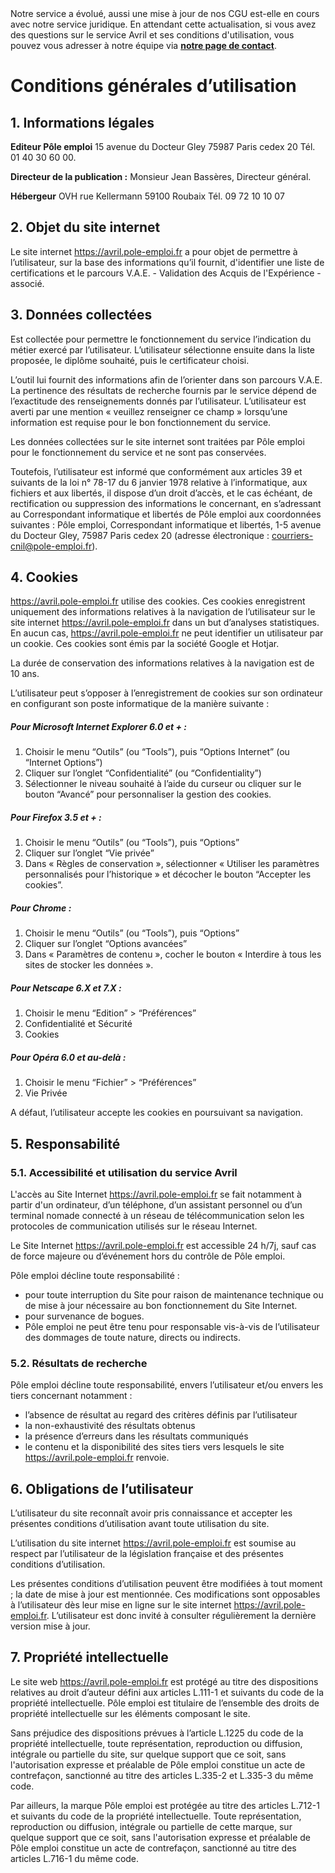<div class="alert alert-warning">
Notre service a évolué, aussi une mise à jour de nos CGU est-elle en cours avec notre service juridique. En attendant cette actualisation, si vous avez des questions sur le service Avril et ses conditions d'utilisation, vous pouvez vous adresser à notre équipe via <a href="/contact" class="text-warning"><strong>notre page de contact</strong></a>.
</div>

# Conditions générales d’utilisation

## 1. Informations légales

**Editeur Pôle emploi**
15 avenue du Docteur Gley
75987 Paris cedex 20
Tél. 01 40 30 60 00.

**Directeur de la publication :**
Monsieur Jean Bassères, Directeur général.

**Hébergeur**
OVH
rue Kellermann
59100 Roubaix
Tél. 09 72 10 10 07

## 2. Objet du site internet

Le site internet https://avril.pole-emploi.fr a pour objet de permettre à l’utilisateur, sur la base des informations qu’il fournit, d'identifier une liste de certifications et le parcours V.A.E. - Validation des Acquis de l'Expérience - associé.

## 3. Données collectées

Est collectée pour permettre le fonctionnement du service l’indication du métier exercé par l’utilisateur. L’utilisateur sélectionne ensuite dans la liste proposée, le diplôme souhaité, puis le certificateur choisi.

L’outil lui fournit des informations afin de l’orienter dans son parcours V.A.E. La pertinence des résultats de recherche fournis par le service dépend de l’exactitude des renseignements donnés par l’utilisateur. L’utilisateur est averti par une mention « veuillez renseigner ce champ » lorsqu’une information est requise pour le bon fonctionnement du service.

Les données collectées sur le site internet sont traitées par Pôle emploi pour le fonctionnement du service et ne sont pas conservées.

Toutefois, l’utilisateur est informé que conformément aux articles 39 et suivants de la loi n° 78-17 du 6 janvier 1978 relative à l’informatique, aux fichiers et aux libertés, il dispose d’un droit d’accès, et le cas échéant, de rectification ou suppression des informations le concernant, en s’adressant au Correspondant informatique et libertés de Pôle emploi aux coordonnées suivantes : Pôle emploi, Correspondant informatique et libertés, 1-5 avenue du Docteur Gley, 75987 Paris cedex 20 (adresse électronique : courriers-cnil@pole-emploi.fr).

## 4. Cookies

https://avril.pole-emploi.fr utilise des cookies. Ces cookies enregistrent uniquement des informations relatives à la navigation de l’utilisateur sur le site internet https://avril.pole-emploi.fr dans un but d’analyses statistiques. En aucun cas, https://avril.pole-emploi.fr ne peut identifier un utilisateur par un cookie. Ces cookies sont émis par la société Google et Hotjar.

La durée de conservation des informations relatives à la navigation est de 10 ans.

L’utilisateur peut s’opposer à l’enregistrement de cookies sur son ordinateur en configurant son poste informatique de la manière suivante :

##### Pour Microsoft Internet Explorer 6.0 et + :

1. Choisir le menu “Outils” (ou “Tools”), puis “Options Internet” (ou “Internet Options”)
2. Cliquer sur l’onglet “Confidentialité” (ou “Confidentiality”)
3. Sélectionner le niveau souhaité à l’aide du curseur ou cliquer sur le bouton “Avancé” pour personnaliser la gestion des cookies.

##### Pour Firefox 3.5 et + :

1. Choisir le menu “Outils” (ou “Tools”), puis “Options”
2. Cliquer sur l’onglet “Vie privée”
3. Dans « Règles de conservation », sélectionner « Utiliser les paramètres personnalisés pour l’historique » et décocher le bouton “Accepter les cookies”.

##### Pour Chrome :

1. Choisir le menu “Outils” (ou “Tools”), puis “Options”
2. Cliquer sur l’onglet “Options avancées”
3. Dans « Paramètres de contenu », cocher le bouton « Interdire à tous les sites de stocker les données ».

##### Pour Netscape 6.X et 7.X :

1. Choisir le menu “Edition” > “Préférences”
2. Confidentialité et Sécurité
3. Cookies

##### Pour Opéra 6.0 et au-delà :

1. Choisir le menu “Fichier” > “Préférences”
2. Vie Privée

A défaut, l’utilisateur accepte les cookies en poursuivant sa navigation.

## 5. Responsabilité

### 5.1. Accessibilité et utilisation du service Avril

L'accès au Site Internet https://avril.pole-emploi.fr se fait notamment à partir d'un ordinateur, d’un téléphone, d’un assistant personnel ou d’un terminal nomade connecté à un réseau de télécommunication selon les protocoles de communication utilisés sur le réseau Internet.

Le Site Internet https://avril.pole-emploi.fr est accessible 24 h/7j, sauf cas de force majeure ou d’événement hors du contrôle de Pôle emploi.

Pôle emploi décline toute responsabilité :

- pour toute interruption du Site pour raison de maintenance technique ou de mise à jour nécessaire au bon fonctionnement du Site Internet.
- pour survenance de bogues.
- Pôle emploi ne peut être tenu pour responsable vis-à-vis de l’utilisateur des dommages de toute nature, directs ou indirects.

### 5.2. Résultats de recherche

Pôle emploi décline toute responsabilité, envers l’utilisateur et/ou envers les tiers concernant notamment :

- l’absence de résultat au regard des critères définis par l’utilisateur
- la non-exhaustivité des résultats obtenus
- la présence d’erreurs dans les résultats communiqués
- le contenu et la disponibilité des sites tiers vers lesquels le site https://avril.pole-emploi.fr renvoie.

## 6. Obligations de l’utilisateur

L’utilisateur du site reconnaît avoir pris connaissance et accepter les présentes conditions d’utilisation avant toute utilisation du site.

L’utilisation du site internet https://avril.pole-emploi.fr est soumise au respect par l’utilisateur de la législation française et des présentes conditions d’utilisation.

Les présentes conditions d’utilisation peuvent être modifiées à tout moment ; la date de mise à jour est mentionnée. Ces modifications sont opposables à l’utilisateur dès leur mise en ligne sur le site internet https://avril.pole-emploi.fr. L’utilisateur est donc invité à consulter régulièrement la dernière version mise à jour.

## 7. Propriété intellectuelle

Le site web https://avril.pole-emploi.fr est protégé au titre des dispositions relatives au droit d’auteur défini aux articles L.111-1 et suivants du code de la propriété intellectuelle. Pôle emploi est titulaire de l’ensemble des droits de propriété intellectuelle sur les éléments composant le site.

Sans préjudice des dispositions prévues à l’article L.1225 du code de la propriété intellectuelle, toute représentation, reproduction ou diffusion, intégrale ou partielle du site, sur quelque support que ce soit, sans l'autorisation expresse et préalable de Pôle emploi constitue un acte de contrefaçon, sanctionné au titre des articles L.335-2 et L.335-3 du même code.

Par ailleurs, la marque Pôle emploi est protégée au titre des articles L.712-1 et suivants du code de la propriété intellectuelle. Toute représentation, reproduction ou diffusion, intégrale ou partielle de cette marque, sur quelque support que ce soit, sans l'autorisation expresse et préalable de Pôle emploi constitue un acte de contrefaçon, sanctionné au titre des articles L.716-1 du même code.
